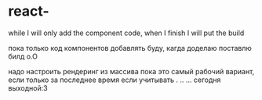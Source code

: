 # react-
while I will only add the component code, when I finish I will put the build

пока только код компонентов добавлять буду, кагда доделаю поставлю билд о.О


надо настроить рендеринг из массива
пока это  самый рабочий вариант, если только за последнее время если учитывать
.
..
...
сегодня выходной:3
